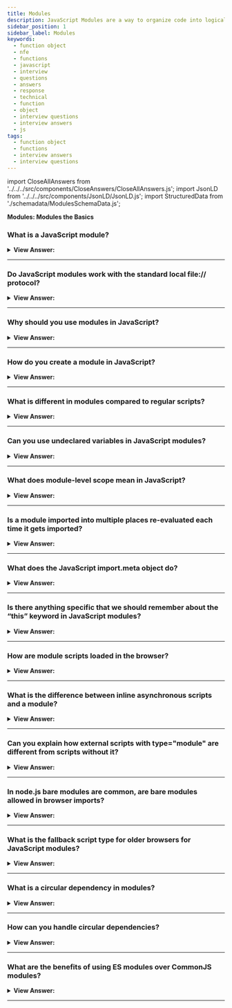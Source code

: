 ```yaml
---
title: Modules
description: JavaScript Modules are a way to organize code into logical units. Modules are used to break down large projects into smaller pieces. Interview Questions
sidebar_position: 1
sidebar_label: Modules
keywords:
  - function object
  - nfe
  - functions
  - javascript
  - interview
  - questions
  - answers
  - response
  - technical
  - function
  - object
  - interview questions
  - interview answers
  - js
tags:
  - function object
  - functions
  - interview answers
  - interview questions
---
```


import CloseAllAnswers from '../../../src/components/CloseAnswers/CloseAllAnswers.js';
import JsonLD from '../../../src/components/JsonLD/JsonLD.js';
import StructuredData from './schemadata/ModulesSchemaData.js';

<JsonLD data={StructuredData} />

<head>
  <title>Modules the Basics | JavaScript Frontend Phone Interview</title>
</head>

**Modules: Modules the Basics**

<CloseAllAnswers />

### What is a JavaScript module?

<details>
  <summary><strong>View Answer:</strong></summary>
  <div>
  <div><strong>Interview Response:</strong> A JavaScript module is a reusable piece of code encapsulating functionality, which can be exported and imported by other modules using import and export statements.
</div><br />
  <div><strong>Technical Response:</strong> A module is just a file where the script resides. Modules can load each other and use special directives export and import to interchange functionality, call functions of one module from another one. The export keyword labels variables and functions that should be accessible from outside the current module, and import allows the import of functionality from other modules.
</div><br />
  <div><strong className="codeExample">Code Example:</strong><br /><br />

  <div></div>

```js
// we have a file sayHi.js exporting a function:
// 📁 sayHi.js
export function sayHi(user) {
  console.log(`Hello, ${user}!`);
}

// Then another file may import and use it:
import { sayHi } from './sayHi.js';

console.log(sayHi); // function...
sayHi('John'); // Hello, John!
```

  </div>
  </div>
</details>

---

### Do JavaScript modules work with the standard local file:// protocol?

<details>
  <summary><strong>View Answer:</strong></summary>
  <div>
  <div><strong>Interview Response:</strong> No, if you try to open a web page locally, via file:// protocol, you find that import/export directives do not work. JavaScript modules don't work with the file:// protocol due to CORS restrictions. To use modules locally, you need to set up a local web server or use a development environment.

---

:::note
We can use a local web server, such as static-server, or use the live server capability of your editor, such as VS Code Live Server Extension, to test modules.
:::

</div>
  </div>
</details>

---

### Why should you use modules in JavaScript?

<details>
  <summary><strong>View Answer:</strong></summary>
  <div>
  <div><strong>Interview Response:</strong> Modules promote modularity, maintainability, and reusability, while helping to organize code, prevent naming conflicts, and manage dependencies in large-scale applications.
  </div>
  </div>
</details>

---

### How do you create a module in JavaScript?

<details>
  <summary><strong>View Answer:</strong></summary>
  <div>
  <div><strong>Interview Response:</strong> To create a module, write code in a separate file and export the desired functionality using the export keyword. Then, import it using the import keyword.
  </div><br />

**Here's a simple example of a JavaScript module:**

**greetings.js** (Our module file)

```javascript
export function sayHello(name) {
    return `Hello, ${name}!`;
}
```

**main.js** (File where we import and use the module)

```javascript
import { sayHello } from './greetings.js';

console.log(sayHello('JavaScript')); // Outputs: Hello, JavaScript!
```

  </div>
</details>

---

### What is different in modules compared to regular scripts?

<details>
  <summary><strong>View Answer:</strong></summary>
  <div>
  <div><strong>Interview Response:</strong> Modules have their own scope, preventing global namespace pollution, and use import/export statements for dependencies. They are also executed in strict mode and have top-level await support.<br /><br />
  Each module has a separate top-level scope. Top-level variables, methods, and functions from a module, in general, are not visible in other scripts.<br /><br />
  The import.meta object contains information about the current module. The surroundings determine its content. The browser includes the URL of the script or if it is inside HTML, the URL of the current webpage.<br /><br />
  In top-level modules, this is undefined.<br /><br />
  Module scripts always defer, same as the defer property for external and inline scripts.<br /><br />
  For non-module scripts, the async attribute only works on external scripts. Async scripts run immediately when ready, independently of other scripts or the HTML document. For module scripts, it works on inline scripts as well.
</div>
  </div>
</details>

---

### Can you use undeclared variables in JavaScript modules?

<details>
  <summary><strong>View Answer:</strong></summary>
  <div>
  <div><strong>Interview Response:</strong> No, JavaScript modules run in strict mode by default, so using undeclared variables will result in a ReferenceError. Variables must be declared with var, let, or const.
</div><br />
  <div><strong className="codeExample">Code Example:</strong><br /><br />

  <div></div>

```html
<script type="module">
  a = 5;
  // results in a  syntax error
</script>
```

  </div>
  </div>
</details>

---

### What does module-level scope mean in JavaScript?

<details>
  <summary><strong>View Answer:</strong></summary>
  <div>
  <div><strong>Interview Response:</strong> Module-level scope in JavaScript means that variables, functions, and classes declared within a module are not automatically added to the global scope and are only accessible within the module.
</div><br/>
  <div><strong>Interview Response:</strong> Module-level scope in JavaScript refers to the concept that variables, functions, classes, etc., declared in a module are local to that module unless explicitly exported. This means they aren't available outside of the module unless they are explicitly made available via the `export` keyword. Each JavaScript module has its own scope, and any variable, function, or class declared in a module won't pollute the global scope, preventing potential naming conflicts and unintentional behavior.
</div><br />
  <div><strong className="codeExample">Code Example:</strong><br /><br />

  <div></div>

For instance, consider the following module...

```javascript
// myModule.js
let privateVar = 'I am private';
export let publicVar = 'I am public';

function privateFunc() {
  console.log('This is a private function');
}

export function publicFunc() {
  console.log('This is a public function');
}
```

In this module, `privateVar` and `privateFunc` are only available within `myModule.js` — they are in the module-level scope. On the other hand, `publicVar` and `publicFunc` are exported from the module, so they can be imported and used in other modules:

```javascript
// anotherModule.js
import { publicVar, publicFunc } from './myModule.js';

console.log(publicVar); // I am public
publicFunc(); // This is a public function
```

Trying to access `privateVar` or `privateFunc` from `anotherModule.js` would result in an error, because they are not exported from `myModule.js` and are therefore not available outside of that module's scope.

This is a powerful feature that helps you write cleaner, more maintainable code by explicitly controlling what is and isn't exposed to the rest of your application.

  </div>
  </div>
</details>

---

### Is a module imported into multiple places re-evaluated each time it gets imported?

<details>
  <summary><strong>View Answer:</strong></summary>
  <div>
  <div><strong>Interview Response:</strong> No, a module is evaluated only once, even when imported into multiple places. The same module instance is shared across all imports, ensuring consistent behavior and state.
</div><br />
  <div><strong className="codeExample">Code Example:</strong><br /><br />

  <div></div>

```js
// 📁 console.log.js
console.log("Module is evaluated!");

// Import the same module from different files

// 📁 1.js
import `./console.log.js`; // Module is evaluated!

// 📁 2.js
import `./console.log.js`; // (shows nothing)

```

  </div>
  </div>
</details>

---

### What does the JavaScript import.meta object do?

<details>
  <summary><strong>View Answer:</strong></summary>
  <div>
  <div><strong>Interview Response:</strong> The import.meta object provides metadata about the current module, such as its URL. It can be used to access context-specific information within the module's script.
</div><br />
  <div><strong>Technical Response:</strong> The import.meta object exposes context-specific metadata to a JavaScript module. It contains information about the module, like the module's URL. The syntax consists of the keyword import, a dot, and the identifier meta. Typically the left-hand side of the dot is the object on which property access gets performed, but here the import is not an object.
</div><br />
  <div><strong className="codeExample">Code Example:</strong><br /><br />

<strong>Syntax: </strong> import.meta<br /><br />

  <div></div>

```js
<script type='module'>
  // returns script url - url of the html page for an inline script
  console.log(import.meta.url);
</script>
```

  </div>
  </div>
</details>

---

### Is there anything specific that we should remember about the “this” keyword in JavaScript modules?

<details>
  <summary><strong>View Answer:</strong></summary>
  <div>
  <div><strong>Interview Response:</strong> Yes, in a module, top-level “this” is undefined. Compared to non-module scripts, where "this" is a global object.
</div><br />
  <div><strong className="codeExample">Code Example:</strong><br /><br />

  <div></div>

```js
<script>
  console.log(this); // window
</script>

<script type="module">
  console.log(this); // undefined
</script>

```

  </div>
  </div>
</details>

---

### How are module scripts loaded in the browser?

<details>
  <summary><strong>View Answer:</strong></summary>
  <div>
  <div><strong>Interview Response:</strong> Module scripts are loaded in the browser using a script tag with type="module" attribute. They are fetched with CORS enabled and executed asynchronously by default.</div><br />
  <div><strong>Technical Response:</strong> Module scripts always defer, the same effect as the defer attribute for external and inline scripts. In other words, downloading external module scripts &#8249;script type="module" src="..."&#8250; does not block HTML processing, they load in parallel with other resources. The module scripts wait until the HTML document is fully ready (even if they are tiny and load faster than HTML), and then run. The relative order of scripts gets preserved: scripts that appear first in the document executes first. Module scripts, as a consequence, always "view" the fully loaded HTML document, including HTML components beneath them.
  </div><br />
  <div><strong className="codeExample">Code Example:</strong><br /><br />

  <div></div>

```html
<script type="module">
  console.log(typeof button); // object: the script can 'see' the button below // as
  modules are deferred, the script runs after the whole page is loaded
</script>
```

  </div><br />
  <div><strong className="codeExample">Compare to regular script below:</strong><br /><br />

  <div></div>

```html
<script>
  console.log(typeof button); // button is undefined, the script can't see elements below

  // regular scripts run immediately, before the rest of the page is processed
</script>

<button id="button">Button</button>
```

  </div>
  </div>
</details>

---

### What is the difference between inline asynchronous scripts and a module?

<details>
  <summary><strong>View Answer:</strong></summary>
  <div>
  <div><strong>Interview Response:</strong> Inline asynchronous scripts use the async attribute on a script tag, executing them asynchronously without module features. Modules have their own scope, import/export syntax, and always execute asynchronously.
</div><br />
  <div><strong className="codeExample">Code Example:</strong><br /><br />

  <div></div>

```html
<!-- all dependencies are fetched (analytics.js), and the script runs -->
<!-- doesn't wait for the document or other <script> tags -->
<script async type="module">
  import { counter } from './analytics.js';

  counter.count();
</script>
```

  </div>
  </div>
</details>

---

### Can you explain how external scripts with type="module" are different from scripts without it?

<details>
  <summary><strong>View Answer:</strong></summary>
  <div>
  <div><strong>Interview Response:</strong> Scripts with type="module" are ES6 modules with support for imports/exports. They run in strict mode, have a separate scope, and load asynchronously. Scripts without it are classic scripts with global scope.
</div><br />
  <div><strong>Technical Response:</strong> External scripts with the type="module" attribute differ in two ways. For starters, external scripts with the same src only run once. Second, Cross-Origin Requests, external scripts that get requested from a different origin (for example, another site) require CORS headers.
</div><br />
  <div><strong className="codeExample">Code Example:</strong><br /><br />

  <div></div>

```html
<!-- the script my.js is fetched and executed only once -->
<script type="module" src="my.js"></script>
// r
<script type="module" src="my.js"></script>

<!-- another-site.com must supply Access-Control-Allow-Origin -->
<!-- otherwise, the script won't execute -->
<script type="module" src="http://another-site.com/their.js"></script>
```

---

:::note
If a module script gets fetched from another origin, the remote server must supply a header Access-Control-Allow-Origin allowing the fetch. That ensures better security by default.
:::

  </div>
  </div>
</details>

---

### In node.js bare modules are common, are bare modules allowed in browser imports?

<details>
  <summary><strong>View Answer:</strong></summary>
  <div>
  <div><strong>Interview Response:</strong> No, The import must be given a relative or absolute URL in the browser. They  are not allowed in browser imports as they require a resolver to locate the file. Browser imports use relative or absolute URLs to specify the module's location. Modules that do not have a url path get defined as "bare" modules, and such modules get blocked for import.
</div><br />
  <div><strong className="codeExample">Code Example:</strong><br /><br />

  <div></div>

```js
import { sayHi } from 'sayHi'; // Error, "bare" module
// the module must have a path, e.g. './sayHi.js' or wherever the module is
```

---

:::note
Certain environments, such as Node.js or bundle tools, allow bare modules with no path since they have methods of identifying modules and hooks to fine-tune them. However, browsers do not currently allow bare modules.
:::

  </div>
  </div>
</details>

---

### What is the fallback script type for older browsers for JavaScript modules?

<details>
  <summary><strong>View Answer:</strong></summary>
  <div>
  <div><strong>Interview Response:</strong> Old browsers do not understand type="module". Scripts of an unknown type just get ignored. For them, it is possible to provide a fallback using the nomodule attribute.
</div><br />
  <div><strong className="codeExample">Code Example:</strong><br /><br />

  <div></div>

```html
<script type="module">
  console.log('Runs in modern browsers');
</script>

<script nomodule>
  console.log('Modern browsers know both type=module and nomodule, so skip this');
  console.log(
    'Old browsers ignore script with unknown type=module, but execute this.'
  );
</script>
```

  </div>
  </div>
</details>

---

### What is a circular dependency in modules?

<details>
  <summary><strong>View Answer:</strong></summary>
  <div>
  <div><strong>Interview Response:</strong> In JavaScript, a circular dependency (also known as a cyclic dependency) occurs when two or more modules depend on each other either directly or indirectly. This creates a cycle which can be problematic for several reasons.
  </div><br />
  <div><strong className="codeExample">Code Example:</strong><br /><br />

  <div></div>

Here's an example to illustrate:

**Module A:**

```javascript
import { foo } from './moduleB.js';

export function bar() {
  return foo();
}
```

**Module B:**

```javascript
import { bar } from './moduleA.js';

export function foo() {
  return bar();
}
```

In this example, `moduleA` imports `moduleB` because it needs to use the `foo` function. At the same time, `moduleB` imports `moduleA` because it needs the `bar` function. This creates a circular dependency, where each module is waiting for the other one to finish loading before it can fully execute.

Circular dependencies can lead to problems such as:

**1. Initialization issues**: If module A depends on module B to initialize, and module B simultaneously depends on module A to initialize, neither can properly initialize because they are waiting for each other.

**2. Maintenance issues**: Circular dependencies can make the code harder to understand, reason about, and maintain, because it's not clear which module can be safely modified or removed without affecting the other.

**3. Testing issues**: Circular dependencies can make unit testing more difficult, because each module in the cycle may need the other modules to be present in order to be tested.

---

:::tip
To resolve circular dependencies, you can refactor your code to remove the circularity. This may involve moving some code to a third module that both of the original modules can depend on, or rethinking your design to minimize dependencies between modules.
:::

  </div>
  </div>
</details>

---

### How can you handle circular dependencies?

<details>
  <summary><strong>View Answer:</strong></summary>
  <div>
  <div><strong>Interview Response:</strong> Circular dependencies can be resolved by refactoring the code to remove the circularity, using an intermediary module to break the loop, or utilizing dynamic imports to delay loading.
  </div><br/>
  <div><strong>Technical Response:</strong> In JavaScript, circular dependencies between modules can occur and may lead to problems if not handled correctly. However, JavaScript modules are designed to handle such circular dependencies, and will still load even in the presence of circularity.
  </div><br />
  <div><strong className="codeExample">Here are a few strategies you can use to handle circular dependencies in JavaScript:</strong><br /><br />

  <div></div>

**1. Rethink your design**: The best way to handle circular dependencies is to avoid them by refactoring your code. If two modules depend on each other, it might be because their responsibilities are not well-separated. Splitting responsibilities differently, or creating a third module that both can depend on, can often eliminate the circular dependency.

**2. Dynamic Imports**: Instead of static top-level imports, you could use dynamic imports at the time when the module function is called. This allows the modules to load completely before trying to call the function from the other module.

**3. Partial Exports**: JavaScript module system handles circular dependencies by doing a partial export. When you import something from a module that hasn't finished executing yet, you'll get a live reference to the export. It means you get whatever the current value of that export is at the time you access it, not when you first import it.

Here is an example of how JavaScript handles this:

Module A:

```javascript
import { foo } from './moduleB.js';

export function bar() {
  return foo();
}

console.log(foo()); // Prints "This is function foo"
```

Module B:

```javascript
import { bar } from './moduleA.js';

export function foo() {
  return "This is function foo";
}

console.log(bar()); // Prints "This is function foo"
```

In this case, both modules are loaded successfully without any errors. JavaScript ES6 modules handle circular dependencies by partially resolving the imported modules, and then updating them once the modules are fully evaluated.

Despite this, the best practice is to avoid creating circular dependencies whenever possible, as they can make code more difficult to understand and maintain.

  </div>
  </div>
</details>

---

### What are the benefits of using ES modules over CommonJS modules?

<details>
  <summary><strong>View Answer:</strong></summary>
  <div>
  <div><strong>Interview Response:</strong> ES modules have better support for static analysis, tree shaking, and native browser support, making them more suitable for modern web development compared to CommonJS modules.
  </div><br />
  <div><strong>Technical Response:</strong> ES Modules (ESM) and CommonJS (CJS) are two of the most commonly used module systems in JavaScript, but they have some important differences.
  </div><br />
  <div><strong className="codeExample">Here are several reasons why you might prefer ES Modules over CommonJS:</strong><br /><br />

  <div></div>

**1. Static Analysis**: ES Modules are static, which means the structure of imports and exports are determined at compile time. This allows for tooling improvements, such as better static analysis, tree shaking (removal of unused exports for smaller bundle sizes), and faster lookups of import bindings. In contrast, CommonJS modules are dynamic and determined at runtime, which prevents these types of optimizations.

**2. Async and Parallel Loading**: ES Modules can be asynchronously and parallelly loaded, which can lead to performance benefits, especially in a browser context.

**3. Native support in browsers**: ES Modules are natively supported in modern browsers. This can make it easier to share code between the server (Node.js) and the client (browser), and allows you to use modules in the browser without needing a bundling tool like webpack or Browserify.

**4. Named and default imports/exports**: ES Modules support both named and default imports/exports, providing more flexibility in how you expose module functionality. CommonJS, on the other hand, only supports a single export object.

**5. Better compatibility with future features**: The static nature of ES Modules means they are better suited for compatibility with future ECMAScript features.

However, it's important to note that as of my last training data in September 2021, Node.js, which is used for server-side JavaScript, has more mature support for CommonJS. While ES Modules are supported in Node.js as of version 13 (with the `--experimental-modules` flag in earlier versions), there may be compatibility issues with some npm packages which expect CommonJS.

As a result, many developers continue to use CommonJS for server-side Node.js code, or use a combination of both ES Modules and CommonJS, depending on the specific needs of their project. Always consider your specific use case and constraints when deciding between ES Modules and CommonJS.

  </div>
  </div>
</details>

---

